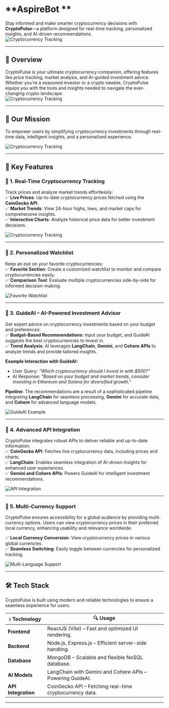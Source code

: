# **AspireBot **  
Stay informed and make smarter cryptocurrency decisions with **CryptoPulse**—a platform designed for real-time tracking, personalized insights, and AI-driven recommendations.  
![Cryptocurrency Tracking]() <!-- Add image showing a price chart or dashboard here -->

---

## 📖 **Overview**  
CryptoPulse is your ultimate cryptocurrency companion, offering features like price tracking, market analysis, and AI-guided investment advice. Whether you're a seasoned investor or a crypto newbie, CryptoPulse equips you with the tools and insights needed to navigate the ever-changing crypto landscape.  
![Cryptocurrency Tracking]() <!-- Add image showing a price chart or dashboard here -->

---

## 🎯 **Our Mission**  
To empower users by simplifying cryptocurrency investments through real-time data, intelligent insights, and a personalized experience.  

![Cryptocurrency Tracking]() <!-- Add image showing a price chart or dashboard here -->

---

## 🚀 **Key Features**  

### 🔹 1. Real-Time Cryptocurrency Tracking  
Track prices and analyze market trends effortlessly:  
✅ **Live Prices**: Up-to-date cryptocurrency prices fetched using the **CoinGecko API**.  
✅ **Market Trends**: View 24-hour highs, lows, and market caps for comprehensive insights.  
✅ **Interactive Charts**: Analyze historical price data for better investment decisions.  

![Cryptocurrency Tracking]() <!-- Add image showing a price chart or dashboard here -->

---

### 🔹 2. Personalized Watchlist  
Keep an eye on your favorite cryptocurrencies:  
✅ **Favorite Section**: Create a customized watchlist to monitor and compare cryptocurrencies easily.  
✅ **Comparison Tool**: Evaluate multiple cryptocurrencies side-by-side for informed decision-making.  

![Favorite Watchlist]() <!-- Add image showing the favorite section here -->

---

### 🔹 3. GuideAI – AI-Powered Investment Advisor  
Get expert advice on cryptocurrency investments based on your budget and preferences:  
✅ **Budget-Based Recommendations**: Input your budget, and GuideAI suggests the best cryptocurrencies to invest in.  
✅ **Trend Analysis**: AI leverages **LangChain**, **Gemini**, and **Cohere APIs** to analyze trends and provide tailored insights.  

**Example Interaction with GuideAI:**  
- User Query: *"Which cryptocurrency should I invest in with $500?"*  
- AI Response: *"Based on your budget and market trends, consider investing in Ethereum and Solana for diversified growth."*  

**Pipeline**: The recommendations are a result of a sophisticated pipeline integrating **LangChain** for seamless processing, **Gemini** for accurate data, and **Cohere** for advanced language models.  

![GuideAI Example]() <!-- Add image showing an AI recommendation interface -->

---

### 🔹 4. Advanced API Integration  
CryptoPulse integrates robust APIs to deliver reliable and up-to-date information:  
✅ **CoinGecko API**: Fetches live cryptocurrency data, including prices and charts.  
✅ **LangChain**: Enables seamless integration of AI-driven insights for enhanced user experiences.  
✅ **Gemini and Cohere APIs**: Powers GuideAI for intelligent investment recommendations. 

![API Integration]() <!-- Add image showcasing API connectivity or data flow -->

---

### 🔹 5. Multi-Currency Support  
CryptoPulse ensures accessibility for a global audience by providing multi-currency options. Users can view cryptocurrency prices in their preferred local currency, enhancing usability and relevance worldwide.  

✅ **Local Currency Conversion**: View cryptocurrency prices in various global currencies.  
✅ **Seamless Switching**: Easily toggle between currencies for personalized tracking.  

![Multi-Language Support]() <!-- Add image showing the language selection dropdown -->

---

## 🛠 **Tech Stack**  

CryptoPulse is built using modern and reliable technologies to ensure a seamless experience for users.  

| 💧 **Technology**   | 🔍 **Usage** |
|-------------------|------------|
| **Frontend**   | ReactJS (Vite) – Fast and optimized UI rendering. |
| **Backend**    | Node.js, Express.js – Efficient server-side handling. |
| **Database**   | MongoDB – Scalable and flexible NoSQL database. |
| **AI Models** | LangChain with Gemini and Cohere APIs – Powering GuideAI. |
| **API Integration** | CoinGecko API – Fetching real-time cryptocurrency data. |

---



